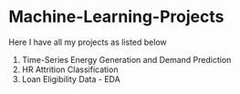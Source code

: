 # Machine-Learning-Projects

Here I have all my projects as listed below
1. Time-Series Energy Generation and Demand Prediction
2. HR Attrition Classification
3. Loan Eligibility Data - EDA
